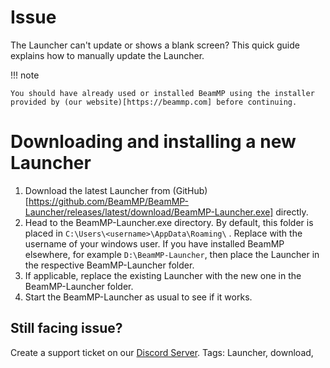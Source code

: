# Issue

The Launcher can't update or shows a blank screen?
This quick guide explains how to manually update the Launcher.

!!! note

    You should have already used or installed BeamMP using the installer provided by (our website)[https://beammp.com] before continuing.

# Downloading and installing a new Launcher

1. Download the latest Launcher from (GitHub)[https://github.com/BeamMP/BeamMP-Launcher/releases/latest/download/BeamMP-Launcher.exe] directly.
2. Head to the BeamMP-Launcher.exe directory. By default, this  folder is placed in ```C:\Users\<username>\AppData\Roaming\``` . Replace <username> with the username of your windows user.
If you have installed BeamMP elsewhere, for example ```D:\BeamMP-Launcher```, then place the Launcher in the respective BeamMP-Launcher folder.
4. If applicable, replace the existing Launcher with the new one in the BeamMP-Launcher folder.
5. Start the BeamMP-Launcher as usual to see if it works.

## Still facing issue?
Create a support ticket on our [Discord Server](https://discord.gg/BeamMP).
Tags: Launcher, download,
